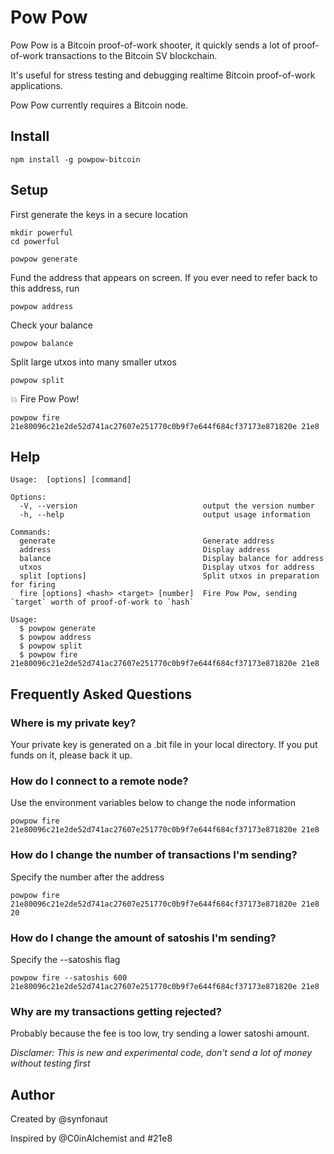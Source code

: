 # Pow Pow

Pow Pow is a Bitcoin proof-of-work shooter, it quickly sends a lot of proof-of-work transactions to the Bitcoin SV blockchain.

It's useful for stress testing and debugging realtime Bitcoin proof-of-work applications.

Pow Pow currently requires a Bitcoin node.

## Install

    npm install -g powpow-bitcoin

## Setup

First generate the keys in a secure location

    mkdir powerful
    cd powerful

    powpow generate


Fund the address that appears on screen. If you ever need to refer back to this address, run

    powpow address


Check your balance

    powpow balance

Split large utxos into many smaller utxos

    powpow split

💥 Fire Pow Pow!

    powpow fire 21e80096c21e2de52d741ac27607e251770c0b9f7e644f684cf37173e871820e 21e8


## Help

    Usage:  [options] [command]

    Options:
      -V, --version                            output the version number
      -h, --help                               output usage information

    Commands:
      generate                                 Generate address
      address                                  Display address
      balance                                  Display balance for address
      utxos                                    Display utxos for address
      split [options]                          Split utxos in preparation for firing
      fire [options] <hash> <target> [number]  Fire Pow Pow, sending `target` worth of proof-of-work to `hash`

    Usage:
      $ powpow generate
      $ powpow address
      $ powpow split
      $ powpow fire 21e80096c21e2de52d741ac27607e251770c0b9f7e644f684cf37173e871820e 21e8


## Frequently Asked Questions

### Where is my private key?

Your private key is generated on a .bit file in your local directory. If you put funds on it, please back it up.

### How do I connect to a remote node?

Use the environment variables below to change the node information

    powpow fire 21e80096c21e2de52d741ac27607e251770c0b9f7e644f684cf37173e871820e 21e8

### How do I change the number of transactions I'm sending?

Specify the number after the address

    powpow fire 21e80096c21e2de52d741ac27607e251770c0b9f7e644f684cf37173e871820e 21e8 20

### How do I change the amount of satoshis I'm sending?

Specify the --satoshis flag

    powpow fire --satoshis 600 21e80096c21e2de52d741ac27607e251770c0b9f7e644f684cf37173e871820e 21e8

### Why are my transactions getting rejected?

Probably because the fee is too low, try sending a lower satoshi amount.

*Disclamer: This is new and experimental code, don't send a lot of money without testing first*

## Author

Created by @synfonaut

Inspired by @C0inAlchemist and #21e8


